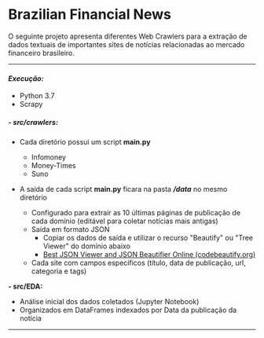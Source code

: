 # Brazilian Financial News
O seguinte projeto apresenta diferentes Web Crawlers para a extração de dados textuais de importantes sites de notícias relacionadas ao mercado financeiro brasileiro.

------

#### *Execução:*

- Python 3.7
- Scrapy

##### - src/crawlers:

- Cada diretório possui um script **main.py** 
  - Infomoney
  - Money-Times
  - Suno

- A saída de cada script **main.py** ficara na pasta ***/data*** no mesmo diretório
  - Configurado para extrair as 10 últimas páginas de publicação de cada domínio (editável para coletar notícias mais antigas) 
  - Saída em formato JSON
    - Copiar os dados de saída e utilizar o recurso "Beautify" ou "Tree Viewer" do domínio abaixo
    - [Best JSON Viewer and JSON Beautifier Online (codebeautify.org)](https://codebeautify.org/jsonviewer)
  - Cada site com campos específicos (título, data de publicação, url, categoria e tags)

**- src/EDA:**

- Análise inicial dos dados coletados (Jupyter Notebook)
- Organizados em DataFrames indexados por Data da publicação da notícia

---

